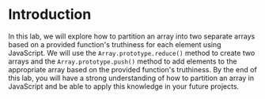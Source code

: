 # Introduction

In this lab, we will explore how to partition an array into two separate arrays based on a provided function's truthiness for each element using JavaScript. We will use the `Array.prototype.reduce()` method to create two arrays and the `Array.prototype.push()` method to add elements to the appropriate array based on the provided function's truthiness. By the end of this lab, you will have a strong understanding of how to partition an array in JavaScript and be able to apply this knowledge in your future projects.
